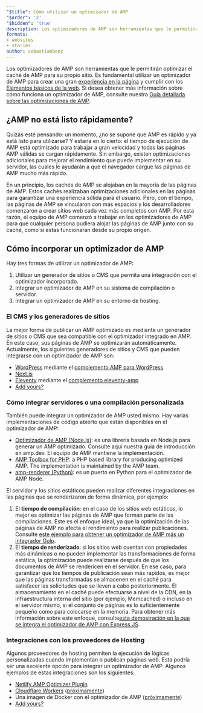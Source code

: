 ```yaml
---
"$title": Cómo utilizar un optimizador de AMP
"$order": '2'
"$hidden": 'true'
description: Los optimizadores de AMP son herramientas que le permitirán optimizar el caché de AMP para su propio sitio. Es fundamental utilizar un optimizador de AMP para crear una gran experiencia en la página y cumplir con los Elementos básicos de la web. En esta guía se explica cuál es la mejor manera de utilizar un optimizador de AMP para mejorar sus páginas de AMP.
formats:
- websites
- stories
author: sebastianbenz
---
```


Los optimizadores de AMP son herramientas que le permitirán optimizar el caché de AMP para su propio sitio. Es fundamental utilizar un optimizador de AMP para crear una gran [experiencia en la página](https://developers.google.com/search/docs/guides/page-experience) y cumplir con los [Elementos básicos de la web](https://web.dev/vitals/). Si desea obtener más información sobre cómo funciona un optimizador de AMP, consulte nuestra [Guía detallada sobre las optimizaciones de AMP](explainer.md).

## ¿AMP no está listo rápidamente?

Quizás esté pensando: un momento, ¿no se supone que AMP es rápido y ya está listo para utilizarse? Y estaría en lo cierto: el tiempo de ejecución de AMP está optimizado para trabajar a gran velocidad y todas las páginas AMP válidas se cargan rápidamente. Sin embargo, existen optimizaciones adicionales para mejorar el rendimiento que puede implementar en su servidor, las cuales le ayudarán a que el navegador cargue las páginas de AMP mucho más rápido.

En un principio, los cachés de AMP se alojaban en la mayoría de las páginas de AMP. Estos cachés realizaban optimizaciones adicionales en las páginas para garantizar una experiencia sólida para el usuario. Pero, con el tiempo, las páginas de AMP se vincularon con más espacios y los desarrolladores comenzaron a crear sitios web cada vez más completos con AMP. Por esta razón, el equipo de AMP comenzó a trabajar en los optimizadores de AMP para que cualquier persona pudiera alojar las páginas de AMP junto con su caché, como si estas funcionaran desde su propio origen.

## Cómo incorporar un optimizador de AMP

Hay tres formas de utilizar un optimizador de AMP:

1. Utilizar un generador de sitios o CMS que permita una integración con el optimizador incorporado.
2. Integrar un optimizador de AMP en su sistema de compilación o servidor.
3. Integrar un optimizador de AMP en su entorno de hosting.

### El CMS y los generadores de sitios

La mejor forma de publicar un AMP optimizado es mediante un generador de sitios o CMS que sea compatible con el optimizador integrado en AMP. En este caso, sus páginas de AMP se optimizarán automáticamente. Actualmente, los siguientes generadores de sitios y CMS que pueden integrarse con un optimizador de AMP son:

- [WordPress](https://wordpress.org/) mediante el [complemento AMP para WordPress](https://wordpress.org/plugins/amp/)
- [Next.js](https://nextjs.org/docs/api-reference/next/amp)
- [Eleventy](https://www.11ty.dev/) mediante el [complemento eleventy-amp](https://blog.amp.dev/2020/07/28/introducing-the-eleventy-amp-plugin/)
- [Add yours?](https://github.com/ampproject/amp.dev/issues/new?assignees=&labels=Category%3A+Content%2C+Status%3A+Pending+Triage&template=content.md&title=)

### Cómo integrar servidores o una compilación personalizada

También puede integrar un optimizador de AMP usted mismo. Hay varias implementaciones de código abierto que están disponibles en el optimizador de AMP:

- [Optimizador de AMP (Node.js)](node-amp-optimizer.md): es una librería basada en Node.js para generar un AMP optimizado. Consulte aquí nuestra guía de introducción en amp.dev. El equipo de AMP mantiene la implementación.
- [AMP Toolbox for PHP](https://github.com/ampproject/amp-toolbox-php): a PHP based library for producing optimized AMP. The implementation is maintained by the AMP team.
- [amp-renderer (Python)](https://github.com/chasefinch/amp-renderer): es un puerto en Python para el optimizador de AMP Node.

El servidor y los sitios estáticos pueden realizar diferentes integraciones en las páginas que se renderizaron de forma dinámica, por ejemplo:

1. El **tiempo de compilación**: en el caso de los sitios web estáticos, lo mejor es optimizar las páginas de AMP que forman parte de las compilaciones. Este es el enfoque ideal, ya que la optimización de las páginas de AMP no afecta el rendimiento para realizar publicaciones. Consulte [este ejemplo para obtener un optimizador de AMP más un integrador Gulp](https://github.com/ampproject/amp-toolbox/tree/main/packages/optimizer/demo/gulp).
2. El **tiempo de renderizado**: si los sitios web cuentan con propiedades más dinámicas o no pueden implementar las transformaciones de forma estática, la optimización puede realizarse después de que los documentos de AMP se rendericen en el servidor. En ese caso, para garantizar que los tiempos de publicación sean más rápidos, es mejor que las páginas transformadas se almacenen en el caché para satisfacer las solicitudes que se lleven a cabo posteriormente. El almacenamiento en el caché puede efectuarse a nivel de la CDN, en la infraestructura interna del sitio (por ejemplo, Memcached) o incluso en el servidor mismo, si el conjunto de páginas es lo suficientemente pequeño como para colocarse en la memoria. Para obtener más información sobre este enfoque, consulte[esta demostración en la que se integra el optimizador de AMP con Express.JS](https://github.com/ampproject/amp-toolbox/tree/main/packages/optimizer/demo/express).

### Integraciones con los proveedores de Hosting

Algunos proveedores de hosting permiten la ejecución de lógicas personalizadas cuando implementan o publican páginas web. Esta podría ser una excelente opción para integrar un optimizador de AMP. Algunos ejemplos de estas integraciones son los siguientes:

- [Netlify AMP Optimizer Plugin](https://github.com/martinbean/netlify-plugin-amp-server-side-rendering#amp-server-side-rendering-netlify-plugin)
- [Cloudflare Workers](https://workers.cloudflare.com/) ([próximamente](https://github.com/ampproject/amp-toolbox/issues/878))
- Una imagen de Docker con el optimizador de AMP ([próximamente](https://github.com/ampproject/amp-toolbox/issues/879))
- [Add yours?](https://github.com/ampproject/amp.dev/issues/new?assignees=&labels=Category%3A+Content%2C+Status%3A+Pending+Triage&template=content.md&title=)
